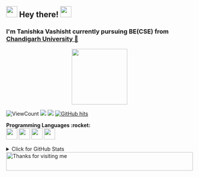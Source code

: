 <h2> <img src="https://emojis.slackmojis.com/emojis/images/1588315024/8823/hyperkitty.gif?1588315024" width="30" /> Hey there!  <img src="https://media.giphy.com/media/hvRJCLFzcasrR4ia7z/giphy.gif" width="30"></h2>


### I'm Tanishka Vashisht currently pursuing BE(CSE) from <a href="https://www.cuchd.in/">Chandigarh University :school: </a>

<p align="center">
  <img width="150" src="https://media.giphy.com/media/jIgXf4hgbHCeKiXpvt/giphy.gif" >
</p>

![ViewCount](https://views.whatilearened.today/views/github/tanishka1411/views.svg)
![](https://visitor-badge.glitch.me/badge?page_id=tanishka1411.tanishka1411)
![](https://komarev.com/ghpvc/?username=tanishka1411&color=brightgreen)
<a href="https://github.com/tanishka1411/tanishka1411" target="_blank"><img alt="GitHub hits" src="https://img.shields.io/github/last-commit/tanishka1411/tanishka1411?label=profile%20updated"></a>
<p align="left">
<b>Programming Languages  :rocket: </b>
<br>
<img src="https://raw.githubusercontent.com/coderjojo/coderjojo/master/img/cpp.png" width=30> <img src="https://www.pngkit.com/png/full/101-1010012_c-programming-icon-c-programming-language-logo.png" width=30> <img src="https://i.giphy.com/media/LMt9638dO8dftAjtco/200.webp" width="30">  <img src="https://i.pinimg.com/originals/f1/ea/a7/f1eaa7278f64e27128e062a3de918265.png" width=30> 
</p>

<details>
<summary>Click for GitHub Stats</summary>
<p>
<a href="https://github.com/tanishka1411/tanishka1411">
  <img align="left" src="https://github-readme-stats.vercel.app/api?username=tanishka1411&show_icons=true&theme=dark&repo=tanishka1411" />
  <img align="left" src="https://github-readme-stats.vercel.app/api/top-langs/?username=tanishka1411&show_icons=true&theme=dark&repo=tanishka1411" /><br>
</a>
</p>
</details>



<img height="50" alt="Thanks for visiting me" width="100%" src="https://raw.githubusercontent.com/BrunnerLivio/brunnerlivio/master/images/marquee.svg" />
<!--
**tanishka1411/tanishka1411** is a ✨ _special_ ✨ repository because its `README.md` (this file) appears on your GitHub profile.

Here are some ideas to get you started:

- 🔭 I’m currently working on ...
- 🌱 I’m currently learning ...
- 👯 I’m looking to collaborate on ...
- 🤔 I’m looking for help with ...
- 💬 Ask me about ...
- 📫 How to reach me: ...
- 😄 Pronouns: ...
- ⚡ Fun fact: ...
-->
